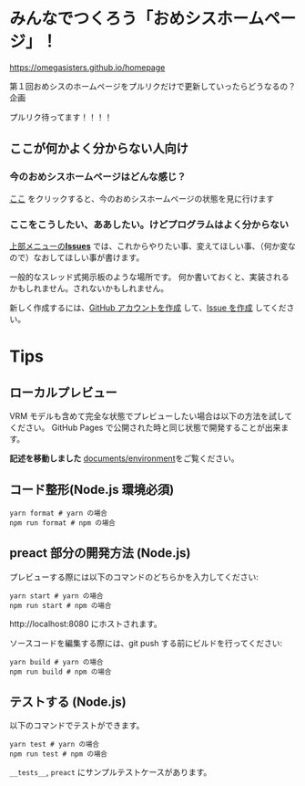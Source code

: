 # みんなでつくろう「おめシスホームページ」！

https://omegasisters.github.io/homepage

第１回おめシスのホームページをプルリクだけで更新していったらどうなるの？企画

プルリク待ってます！！！！

## ここが何かよく分からない人向け

### 今のおめシスホームページはどんな感じ？

[ここ](https://omegasisters.github.io/homepage) をクリックすると、今のおめシスホームページの状態を見に行けます

### ここをこうしたい、ああしたい。けどプログラムはよく分からない

[上部メニューの**Issues**](https://github.com/omegasisters/homepage/issues) では、これからやりたい事、変えてほしい事、（何か変なので）なおしてほしい事が書けます。

一般的なスレッド式掲示板のような場所です。
何か書いておくと、実装されるかもしれません。されないかもしれません。

新しく作成するには、[GitHub アカウントを作成](https://github.com/join?source_repo=omegasisters%2Fhomepage) して、[Issue を作成](https://github.com/omegasisters/homepage/issues/new) してください。

# Tips

## ローカルプレビュー

VRM モデルも含めて完全な状態でプレビューしたい場合は以下の方法を試してください。
GitHub Pages で公開された時と同じ状態で開発することが出来ます。

**記述を移動しました**
[documents/environment](documents/environment)をご覧ください。

## コード整形(Node.js 環境必須)

```
yarn format # yarn の場合
npm run format # npm の場合
```

## preact 部分の開発方法 (Node.js)

プレビューする際には以下のコマンドのどちらかを入力してください:

```
yarn start # yarn の場合
npm run start # npm の場合
```

http://localhost:8080 にホストされます。

ソースコードを編集する際には、git push する前にビルドを行ってください:

```
yarn build # yarn の場合
npm run build # npm の場合
```

## テストする (Node.js)

以下のコマンドでテストができます。

```
yarn test # yarn の場合
npm run test # npm の場合
```

`__tests__`, `preact` にサンプルテストケースがあります。
